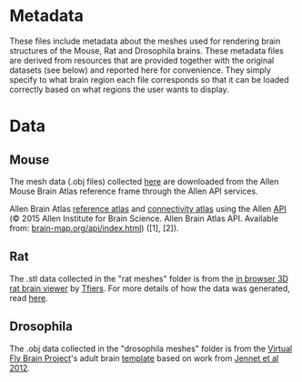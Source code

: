 # Metadata
These files include metadata about the meshes used for rendering brain structures of the Mouse, Rat and Drosophila brains. These metadata files are derived from resources that are provided together with the original datasets (see below) and reported here for convenience. They simply specify to what brain region each file corresponds so that it can be loaded correctly based on what regions the user wants to display.


# Data
## Mouse
The mesh data (.obj files) collected [here](Data/Meshes/Mouse) are downloaded from the Allen Mouse Brain Atlas reference frame
through the Allen API services. 

Allen Brain Atlas [reference atlas](http://atlas.brain-map.org)
and [connectivity atlas](http://connectivity.brain-map.org) using the Allen [API](http://help.brain-map.org/display/api/Allen%2BBrain%2BAtlas%2BAPI)
(© 2015 Allen Institute for Brain Science. Allen Brain Atlas API. Available from: [brain-map.org/api/index.html](brain-map.org/api/index.html)) 
([1], [2]).


## Rat
The .stl data collected in the "rat meshes" folder is from the [in browser 3D rat brain viewer](https://github.com/tfiers/3D-rat-brain) by [Tfiers](https://github.com/tfiers).
For more details of how the data was generated, read [here](https://github.com/tfiers/3D-rat-brain/blob/master/data/README.md).

## Drosophila
The .obj data collected in the "drosophila meshes" folder is from the [Virtual Fly Brain Project](https://github.com/VirtualFlyBrain)'s adult brain [template](https://github.com/VirtualFlyBrain/DrosAdultBRAINdomains) based on work from [Jennet et al 2012](https://www.cell.com/cell-reports/fulltext/S2211-1247(12)00292-6?_returnURL=https%3A%2F%2Flinkinghub.elsevier.com%2Fretrieve%2Fpii%2FS2211124712002926%3Fshowall%3Dtrue).